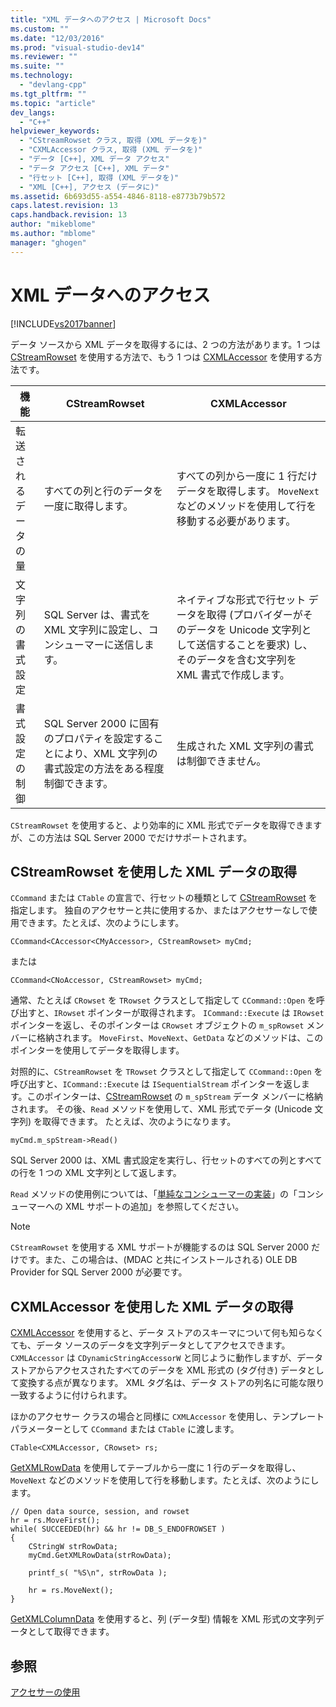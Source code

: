 ```yaml
---
title: "XML データへのアクセス | Microsoft Docs"
ms.custom: ""
ms.date: "12/03/2016"
ms.prod: "visual-studio-dev14"
ms.reviewer: ""
ms.suite: ""
ms.technology: 
  - "devlang-cpp"
ms.tgt_pltfrm: ""
ms.topic: "article"
dev_langs: 
  - "C++"
helpviewer_keywords: 
  - "CStreamRowset クラス, 取得 (XML データを)"
  - "CXMLAccessor クラス, 取得 (XML データを)"
  - "データ [C++], XML データ アクセス"
  - "データ アクセス [C++], XML データ"
  - "行セット [C++], 取得 (XML データを)"
  - "XML [C++], アクセス (データに)"
ms.assetid: 6b693d55-a554-4846-8118-e8773b79b572
caps.latest.revision: 13
caps.handback.revision: 13
author: "mikeblome"
ms.author: "mblome"
manager: "ghogen"
---
```

# XML データへのアクセス
[!INCLUDE[vs2017banner](../../assembler/inline/includes/vs2017banner.md)]

データ ソースから XML データを取得するには、2 つの方法があります。1 つは [CStreamRowset](../../data/oledb/cstreamrowset-class.md) を使用する方法で、もう 1 つは [CXMLAccessor](../../data/oledb/cxmlaccessor-class.md) を使用する方法です。  
  
|機能|CStreamRowset|CXMLAccessor|  
|--------|-------------------|------------------|  
|転送されるデータの量|すべての列と行のデータを一度に取得します。|すべての列から一度に 1 行だけデータを取得します。  `MoveNext` などのメソッドを使用して行を移動する必要があります。|  
|文字列の書式設定|SQL Server は、書式を XML 文字列に設定し、コンシューマーに送信します。|ネイティブな形式で行セット データを取得 \(プロバイダーがそのデータを Unicode 文字列として送信することを要求\) し、そのデータを含む文字列を XML 書式で作成します。|  
|書式設定の制御|SQL Server 2000 に固有のプロパティを設定することにより、XML 文字列の書式設定の方法をある程度制御できます。|生成された XML 文字列の書式は制御できません。|  
  
 `CStreamRowset` を使用すると、より効率的に XML 形式でデータを取得できますが、この方法は SQL Server 2000 でだけサポートされます。  
  
## CStreamRowset を使用した XML データの取得  
 `CCommand` または `CTable` の宣言で、行セットの種類として [CStreamRowset](../../data/oledb/cstreamrowset-class.md) を指定します。  独自のアクセサーと共に使用するか、またはアクセサーなしで使用できます。たとえば、次のようにします。  
  
```  
CCommand<CAccessor<CMyAccessor>, CStreamRowset> myCmd;  
```  
  
 または  
  
```  
CCommand<CNoAccessor, CStreamRowset> myCmd;  
```  
  
 通常、たとえば `CRowset` を `TRowset` クラスとして指定して `CCommand::Open` を呼び出すと、`IRowset` ポインターが取得されます。  `ICommand::Execute` は `IRowset` ポインターを返し、そのポインターは `CRowset` オブジェクトの `m_spRowset` メンバーに格納されます。  `MoveFirst`、`MoveNext`、`GetData` などのメソッドは、このポインターを使用してデータを取得します。  
  
 対照的に、`CStreamRowset` を `TRowset` クラスとして指定して `CCommand::Open` を呼び出すと、`ICommand::Execute` は `ISequentialStream` ポインターを返します。このポインターは、[CStreamRowset](../../data/oledb/cstreamrowset-class.md) の `m_spStream` データ メンバーに格納されます。  その後、`Read` メソッドを使用して、XML 形式でデータ \(Unicode 文字列\) を取得できます。  たとえば、次のようになります。  
  
```  
myCmd.m_spStream->Read()  
```  
  
 SQL Server 2000 は、XML 書式設定を実行し、行セットのすべての列とすべての行を 1 つの XML 文字列として返します。  
  
 `Read` メソッドの使用例については、「[単純なコンシューマーの実装](../../data/oledb/implementing-a-simple-consumer.md)」の「コンシューマーへの XML サポートの追加」を参照してください。  
  
> [!NOTE]
>  `CStreamRowset` を使用する XML サポートが機能するのは SQL Server 2000 だけです。また、この場合は、\(MDAC と共にインストールされる\) OLE DB Provider for SQL Server 2000 が必要です。  
  
## CXMLAccessor を使用した XML データの取得  
 [CXMLAccessor](../../data/oledb/cxmlaccessor-class.md) を使用すると、データ ストアのスキーマについて何も知らなくても、データ ソースのデータを文字列データとしてアクセスできます。  `CXMLAccessor` は `CDynamicStringAccessorW` と同じように動作しますが、データ ストアからアクセスされたすべてのデータを XML 形式の \(タグ付き\) データとして変換する点が異なります。  XML タグ名は、データ ストアの列名に可能な限り一致するように付けられます。  
  
 ほかのアクセサー クラスの場合と同様に `CXMLAccessor` を使用し、テンプレート パラメーターとして `CCommand` または `CTable` に渡します。  
  
```  
CTable<CXMLAccessor, CRowset> rs;  
```  
  
 [GetXMLRowData](../Topic/CXMLAccessor::GetXMLRowData.md) を使用してテーブルから一度に 1 行のデータを取得し、`MoveNext` などのメソッドを使用して行を移動します。たとえば、次のようにします。  
  
```  
// Open data source, session, and rowset  
hr = rs.MoveFirst();  
while( SUCCEEDED(hr) && hr != DB_S_ENDOFROWSET )  
{  
    CStringW strRowData;  
    myCmd.GetXMLRowData(strRowData);  
  
    printf_s( "%S\n", strRowData );  
  
    hr = rs.MoveNext();  
}  
```  
  
 [GetXMLColumnData](../Topic/CXMLAccessor::GetXMLColumnData.md) を使用すると、列 \(データ型\) 情報を XML 形式の文字列データとして取得できます。  
  
## 参照  
 [アクセサーの使用](../../data/oledb/using-accessors.md)